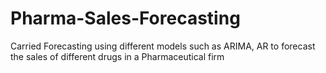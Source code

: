 # Pharma-Sales-Forecasting
Carried Forecasting using different models such as ARIMA, AR to forecast the sales of different drugs in a Pharmaceutical firm
